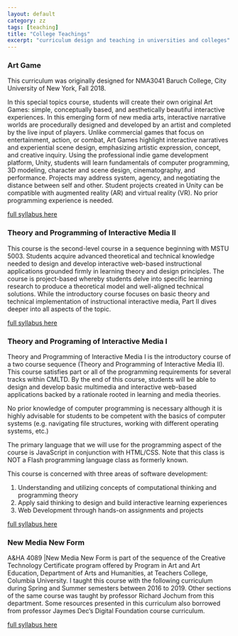 ```yaml
---
layout: default
category: zz
tags: [teaching]
title: "College Teachings"
excerpt: "curriculum design and teaching in universities and colleges"
---
```


### Art Game

This curriculum was originally designed for NMA3041 Baruch College, City University of New York, Fall 2018.

In this special topics course, students will create their own original Art Games: simple, conceptually based, and aesthetically beautiful interactive experiences. In this emerging form of new media arts, interactive narrative worlds are procedurally designed and developed by an artist and completed by the live input of players. Unlike commercial games that focus on entertainment, action, or combat, Art Games highlight interactive narratives and experiential scene design, emphasizing artistic expression, concept, and creative inquiry. Using the professional indie game development platform, Unity, students will learn fundamentals of computer programming, 3D modeling, character and scene design, cinematography, and performance. Projects may address system, agency, and negotiating the distance between self and other. Student projects created in Unity can be compatible with augmented reality (AR) and virtual reality (VR). No prior programming experience is needed.

[full syllabus here]()

### Theory and Programming of Interactive Media II


This course is the second-level course in a sequence beginning with MSTU 5003. Students acquire advanced theoretical and technical knowledge needed to design and develop interactive web-based instructional applications grounded firmly in learning theory and design principles. The course is project-based whereby students delve into specific learning research to produce a theoretical model and well-aligned technical solutions. While the introductory course focuses on basic theory and technical implementation of instructional interactive media, Part II dives deeper into all aspects of the topic.


[full syllabus here]()


### Theory and Programing of Interactive Media I

Theory and Programming of Interactive Media I is the introductory course of a two course sequence (Theory and Programming of Interactive Media II). This course satisfies part or all of the programming requirements for several tracks within CMLTD. By the end of this course, students will be able to design and develop basic multimedia and interactive web-based applications backed by a rationale rooted in learning and media theories.

No prior knowledge of computer programming is necessary although it is highly advisable for students to be competent with the basics of computer systems (e.g. navigating file structures, working with different operating systems, etc.)

The primary language that we will use for the programming aspect of the course is JavaScript in conjunction with HTML/CSS. Note that this class is NOT a Flash programming language class as formerly known.

This course is concerned with three areas of software development:

1. Understanding and utilizing concepts of computational thinking and programming theory
2. Apply said thinking to design and build interactive learning experiences
3. Web Development through hands-on assignments and projects


[full syllabus here]()

### New Media New Form

A&HA 4089 |New Media New Form is part of the sequence of the Creative Technology Certificate program offered by Program in Art and Art Education, Department of Arts and Humanities, at Teachers College, Columbia University. I taught this course with the following curriculum during Spring and Summer semesters between 2016 to 2019. Other sections of the same course was taught by professor Richard Jochum from this department. Some resources presented in this curriculum also borrowed from professor Jaymes Dec’s Digital Foundation course curriculum.


[full syllabus here]()

